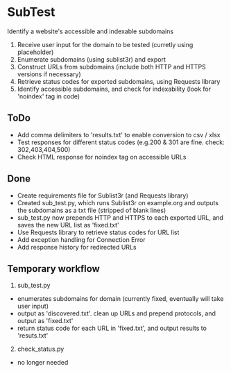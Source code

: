 # SubTest
Identify a website's accessible and indexable subdomains

1. Receive user input for the domain to be tested (curretly using placeholder)
2. Enumerate subdomains (using sublist3r) and export
3. Construct URLs from subdomains (include both HTTP and HTTPS versions if necessary)
4. Retrieve status codes for exported subdomains, using Requests library
5. Identify accessible subdomains, and check for indexability (look for 'noindex' tag in code)


## ToDo
- Add comma delimiters to 'results.txt' to enable conversion to csv / xlsx
- Test responses for different status codes (e.g.200 & 301 are fine. check: 302,403,404,500)
- Check HTML response for noindex tag on accessible URLs



## Done
- Create requirements file for Sublist3r (and Requests library)
- Created sub_test.py, which runs Sublist3r on example.org and outputs the subdomains as a txt file (stripped of blank lines)
- sub_test.py now prepends HTTP and HTTPS to each exported URL, and saves the new URL list as 'fixed.txt'
- Use Requests library to retrieve status codes for URL list
- Add exception handling for Connection Error
- Add response history for redirected URLs


## Temporary workflow
1. sub_test.py 
- enumerates subdomains for domain (currently fixed, eventually will take user input)
- output as 'discovered.txt'. clean up URLs and prepend protocols, and output as 'fixed.txt'
- return status code for each URL in 'fixed.txt', and output results to 'resuts.txt'

2. check_status.py
- no longer needed